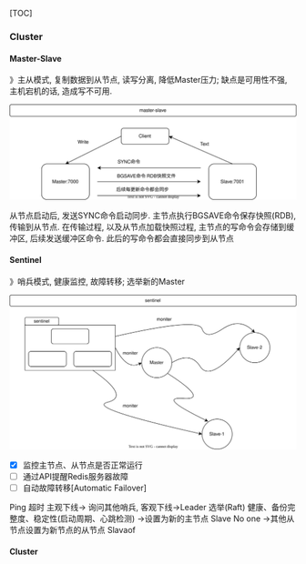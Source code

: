 [TOC]

### Cluster

#### Master-Slave

》主从模式, 复制数据到从节点, 读写分离, 降低Master压力; 缺点是可用性不强, 主机宕机的话, 造成写不可用.

![master-slave](./images/master-slave.svg)

从节点启动后, 发送SYNC命令启动同步. 主节点执行BGSAVE命令保存快照(RDB), 传输到从节点. 在传输过程, 以及从节点加载快照过程, 主节点的写命令会存储到缓冲区,  后续发送缓冲区命令. 此后的写命令都会直接同步到从节点

#### Sentinel

》哨兵模式, 健康监控, 故障转移; 选举新的Master

![sentienl](./images/sentienl.svg)

- [x] 监控主节点、从节点是否正常运行
- [ ] 通过API提醒Redis服务器故障
- [ ] 自动故障转移[Automatic Failover]

Ping 超时 主观下线-> 询问其他哨兵, 客观下线->Leader 选举(Raft) 健康、备份完整度、稳定性(启动周期、心跳检测) ->设置为新的主节点 Slave No one ->其他从节点设置为新节点的从节点 Slavaof

#### Cluster